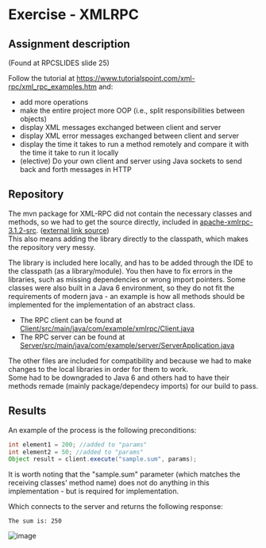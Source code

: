# Exercise - XMLRPC

## Assignment description
(Found at RPCSLIDES slide 25)

Follow the tutorial at https://www.tutorialspoint.com/xml-rpc/xml_rpc_examples.htm and:
- add more operations
- make the entire project more OOP (i.e., split responsibilities
between objects)
- display XML messages exchanged between client and server
- display XML error messages exchanged between client and server
- display the time it takes to run a method remotely and compare it with the time it take to run it locally
- (elective) Do your own client and server using Java sockets to
send back and forth messages in HTTP

## Repository
The mvn package for XML-RPC did not contain the necessary classes and methods, so we had to get the source directly, included in [apache-xmlrpc-3.1.2-src](apache-xmlrpc-3.1.2-src). ([external link source](https://archive.apache.org/dist/ws/xmlrpc/sources/apache-xmlrpc-3.1.2-src.zip))  
This also means adding the library directly to the classpath, which makes the repository very messy.  

The library is included here locally, and has to be added through the IDE to the classpath (as a library/module). You then have to fix errors in the libraries, such as missing dependencies or wrong import pointers. Some classes were also built in a Java 6 environment, so they do not fit the requirements of modern java - an example is how all methods should be implemented for the implementation of an abstract class.

- The RPC client can be found at [Client/src/main/java/com/example/xmlrpc/Client.java](https://github.com/Hold-Krykke-BA/DLS/blob/main/XMLRPC/Client/src/main/java/com/example/xmlrpc/Client.java)
- The RPC server can be found at [Server/src/main/java/com/example/server/ServerApplication.java](https://github.com/Hold-Krykke-BA/DLS/blob/main/XMLRPC/Server/src/main/java/com/example/server/ServerApplication.java)

The other files are included for compatibility and because we had to make changes to the local libraries in order for them to work.  
Some had to be downgraded to Java 6 and others had to have their methods remade (mainly package/dependecy imports) for our build to pass.

## Results
An example of the process is the following preconditions:
```java
int element1 = 200; //added to "params"
int element2 = 50; //added to "params"
Object result = client.execute("sample.sum", params);
```

It is worth noting that the "sample.sum" parameter (which matches the receiving classes' method name) does not do anything in this implementation - but is required for implementation.

Which connects to the server and returns the following response:

```
The sum is: 250
```

![image](https://user-images.githubusercontent.com/37186286/140659336-a00a7de6-bcab-46c2-819f-55eac9b97524.png)
